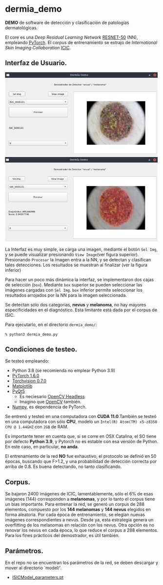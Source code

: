# dermia_demo

**DEMO** de software de detección y clasificación de patologías dermatológicas. 

El core es una *Deep Residual Learning Network* [RESNET-50](https://arxiv.org/abs/1512.03385) (NN), empleando [PyTorch](https://pytorch.org).
El corpus de entrenamiento se extrajo de *International Skin Imaging Collaboration* [ICIC](https://www.isic-archive.com).

## Interfaz de Usuario.

<img src="samples/img01.png" alt="drawing" width="500"/> 
<img src="samples/img02.png" alt="drawing" width="500"/>

La Interfaz es muy simple, se carga una imagen, mediante el botón `Sel Img`, y se puede visualizar presionando `View Image`(ver figura superior).
Presionando `Procesar` la imagen entra a la NN, y se detectan y clasifican tales detecciones. Los resultados se muestran al finalizar (ver la figura inferior)

Para hacer un poco más dinámica la interfaz, se implementaron dos cajas de selección (`box`). Mediante `box` superior se pueden seleccionar las imágenes cargadas con `Sel Img`. `box` inferior permite seleccionar los resultados arrojados por la NN para la imagen seleccionada.

Se detectan sólo dos categorías, **nevus** y **melanoma**, no hay mayores especificidades en el diagnóstico. Esta limitante está dada por el corpus de ISIC. 

Para ejecutarlo, en el directorio `dermia_demo/`:

`% python3 dermia_demo.py`


## Condiciones de testeo.
Se testeó empleando:

- Python 3.8 (se recomienda no emplear Python 3.9)
- [PyTorch 1.6.0](https://pypi.org/project/torch/1.6.0/)
- [Torchvision 0.7.0](https://pypi.org/project/torchvision/0.7.0/)
- [Matplotlib](https://pypi.org/project/matplotlib/)
- [PyQt5](https://pypi.org/project/PyQt5/) 
  - Es neciesario [OpenCV Headless](https://pypi.org/project/opencv-python-headless/)
  - Imagino que [OpenCV](https://pypi.org/project/opencv-python/) también.
- [Numpy](https://pypi.org/project/numpy/), es dependencia de PyTorch.

Se entrenó y testeó en una computadora con **CUDA 11.0**.También se testeó en una computadora con sólo **CPU**, modelo un `Intel(R) Atom(TM) x5-z8350 CPU @ 1.44GHZ` con `2GB` de RAM. 

Es importante tener en cuenta que, si se corre en OSX Catalina, el SO tiene por defecto **Python 3.9**, y Pytorch no es estable con esa versión de Python. En este caso, en particular, **no anda**.

El entrenamiento de la red **NO** fue exhaustivo, el protocolo se definió en 50 épocas, buscando que F>1.2, y una probabilidad de detección correcta por arriba de 0.8. Es buena detectando, no tanto clasificando.

## Corpus.
Se bajaron 2400 imágenes de ICIC, lamentablemente, sólo el 6% de esas imágenes (144) corresponden a **melanomas**, y por lo tanto el corpus tiene un bias importante. Para entrenar la red, se generó un corpus de 288 elementos, compuesto por los **144 melanomas** y **144 nevus** elegidos en forma aleatoria. Por cada época de entrenamiento, se elegían nuevas imágenes correspondientes a nevus. Desde ya, esta estrategia genera un overfitting de los melanomas en relación con los nevus.
Otra opción es no renovar los nevus en cada época, lo que reduce el corpus a 288 elementos. Para los fines prácticos del demostrador, es útil también.

## Parámetros.
En el repo no se encuentran los parámetros de la red, se deben descargar y mover al directorio `model/'.  
- [ISICModel_parameters.pt](https://drive.google.com/file/d/1tMS0KXOhvCH4UiPTf-nt093U0OG3gmf9/view?usp=sharing)





